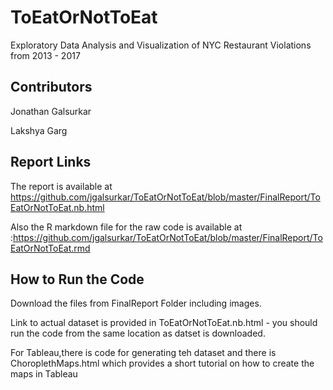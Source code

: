 # ToEatOrNotToEat
Exploratory Data Analysis and Visualization of NYC Restaurant Violations from 2013 - 2017

## Contributors

Jonathan Galsurkar

Lakshya Garg

## Report Links

The report is available at https://github.com/jgalsurkar/ToEatOrNotToEat/blob/master/FinalReport/ToEatOrNotToEat.nb.html

Also the R markdown file for the raw code is available at :https://github.com/jgalsurkar/ToEatOrNotToEat/blob/master/FinalReport/ToEatOrNotToEat.rmd

## How to Run the Code

Download the files from FinalReport Folder including images.

Link to actual dataset is provided in ToEatOrNotToEat.nb.html - you should run the code from the same location as datset is downloaded.

For Tableau,there is code for generating teh dataset and there is ChoroplethMaps.html which provides a short tutorial on how to create the maps in Tableau
